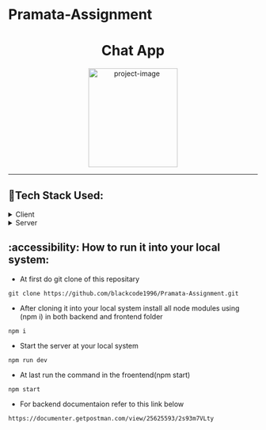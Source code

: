 # Pramata-Assignment


<h1 align="center" id="title">Chat App</h1>

<p align="center"><img src="https://github.com/blackcode1996/Pramata-Assignment/assets/110044436/1a000124-4608-46fc-8c3e-9e6a13101eba" alt="project-image" width="180" height="200/"></p>
<hr/>

## :space_invader:Tech Stack Used:

<details>
  <summary>Client</summary>
  <ul>
    <li><a href="https://#/">HTML</a></li>
    <li><a href="https://#/">Css</a></li>
    <li><a href="https://#/">Javascript</a></li>
    <li><a href="https://reactjs.org/">React.js</a></li>
     <li><a href="https://reactjs.org/">Redux</a></li>
     <li><a href="https://reactjs.org/">Redux Toolkit</a></li>
     <li><a href="https://www.npmjs.com/package/redux-persist#basic-usage">Redux Persist</a></li>
    <li><a href="https://react-bootstrap.github.io/">React-Bootstarp</a></li>
  </ul>
</details>

<details>
<summary>Server</summary>
  <ul>
    <li>NodeJS</li>
    <li>Express</li>
    <li>MongoDB</li>
  </ul>
</details>

## :accessibility: How to run it into your local system:

- At first do git clone of this repositary
```
git clone https://github.com/blackcode1996/Pramata-Assignment.git
```
- After cloning it into your local system install all node modules using (npm i) in both backend and frontend folder
```
npm i 
```
- Start the server at your local system 
```
npm run dev
```
- At last run the command in the froentend(npm start)
```
npm start
```
- For backend documentaion refer to this link below
```
https://documenter.getpostman.com/view/25625593/2s93m7VLty
```

